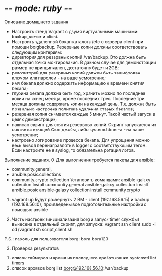 # -*- mode: ruby -*-
Описание домашнего задания


- Настроить стенд Vagrant с двумя виртуальными машинами: backup_server и client.
- Настроить удаленный бэкап каталога /etc c сервера client при помощи borgbackup. Резервные копии должны соответствовать следующим критериям:
- директория для резервных копий /var/backup. Это должна быть отдельная точка монтирования. В данном случае для демонстрации размер не принципиален, достаточно будет и 2GB;
- репозиторий для резервных копий должен быть зашифрован ключом или паролем - на ваше усмотрение;
- имя бэкапа должно содержать информацию о времени снятия бекапа;
- глубина бекапа должна быть год, хранить можно по последней копии на конец месяца, кроме последних трех. Последние три месяца должны содержать копии на каждый день. Т.е. должна быть правильно настроена политика удаления старых бэкапов;
- резервная копия снимается каждые 5 минут. Такой частый запуск в целях демонстрации;
- написан скрипт для снятия резервных копий. Скрипт запускается из соответствующей Cron джобы, либо systemd timer-а - на ваше усмотрение;
- настроено логирование процесса бекапа. Для упрощения можно весь вывод перенаправлять в logger с соответствующим тегом. Если настроите не в syslog, то обязательна ротация логов.

Выполнение задания.
0. Для выполнения требуется пакеты для ansible: 
- community.general, 
- ansible.posix.collections
- community.crypto collection
Установить командами:
ansible-galaxy collection install community.general
ansible-galaxy collection install ansible.posix
ansible-galaxy collection install community.crypto

1. vagrant up
Будут развернуты 2 ВМ - client (192.168.56.15) и backup (192.168.56.10), произведены все подготовительные настройки с помощью ansible

2. Часть настроек (инициализация borg и запуск timer службы) вынесена в отдельный скрипт, для запуска:
vagrant ssh client
sudo -i
cd /vagrant
sh script_client.sh

P.S.: пароль для пользователя borg: bora-bora123

3. Проверка результатов
1) список таймеров и время их последнего срабатывания
systemctl list-timers
2) список архивов
borg list borg@192.168.56.10:/var/backup
